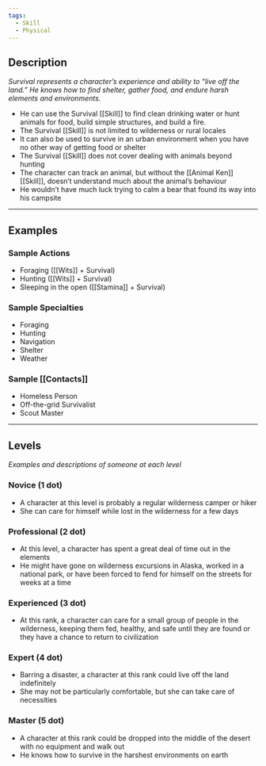 ```yaml
---
tags:
  - Skill
  - Physical
---
```


## Description

_Survival represents a character’s experience and ability to “live off the land.” He knows how to find shelter, gather food, and endure harsh elements and environments._
- He can use the Survival [[Skill]] to find clean drinking water or hunt animals for food, build simple structures, and build a fire.
- The Survival [[Skill]] is not limited to wilderness or rural locales
- It can also be used to survive in an urban environment when you have no other way of getting food or shelter
- The Survival [[Skill]] does not cover dealing with animals beyond hunting
- The character can track an animal, but without the [[Animal Ken]] [[Skill]], doesn’t understand much about the animal’s behaviour
- He wouldn’t have much luck trying to calm a bear that found its way into his campsite

---

## Examples

### Sample Actions

- Foraging ([[Wits]] + Survival)
- Hunting ([[Wits]] + Survival)
- Sleeping in the open ([[Stamina]] + Survival)

### Sample Specialties

- Foraging
- Hunting
- Navigation
- Shelter
- Weather

### Sample [[Contacts]]

- Homeless Person
- Off-the-grid Survivalist
- Scout Master

---

## Levels

_Examples and descriptions of someone at each level_

### Novice (1 dot)

- A character at this level is probably a regular wilderness camper or hiker
- She can care for himself while lost in the wilderness for a few days

### Professional (2 dot)

- At this level, a character has spent a great deal of time out in the elements
- He might have gone on wilderness excursions in Alaska, worked in a national park, or have been forced to fend for himself on the streets for weeks at a time

### Experienced (3 dot)

- At this rank, a character can care for a small group of people in the wilderness, keeping them fed, healthy, and safe until they are found or they have a chance to return to civilization

### Expert (4 dot)

- Barring a disaster, a character at this rank could live off the land indefinitely
- She may not be particularly comfortable, but she can take care of necessities

### Master (5 dot)

- A character at this rank could be dropped into the middle of the desert with no equipment and walk out
- He knows how to survive in the harshest environments on earth
